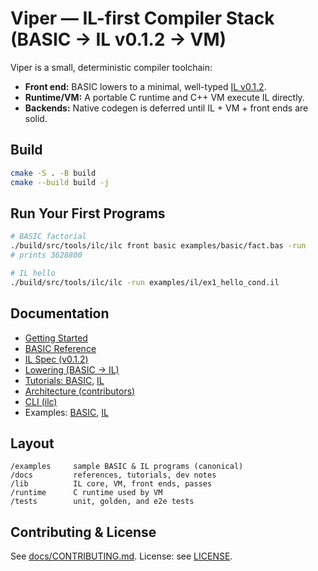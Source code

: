 <!--
File: README.md
Purpose: High-signal landing page with build and run instructions.
-->

# Viper — IL-first Compiler Stack (BASIC → IL v0.1.2 → VM)

Viper is a small, deterministic compiler toolchain:

- **Front end:** BASIC lowers to a minimal, well-typed [IL v0.1.2](docs/il-reference.md).
- **Runtime/VM:** A portable C runtime and C++ VM execute IL directly.
- **Backends:** Native codegen is deferred until IL + VM + front ends are solid.

## Build

```bash
cmake -S . -B build
cmake --build build -j
```

## Run Your First Programs

```bash
# BASIC factorial
./build/src/tools/ilc/ilc front basic examples/basic/fact.bas -run
# prints 3628800

# IL hello
./build/src/tools/ilc/ilc -run examples/il/ex1_hello_cond.il
```

## Documentation

- [Getting Started](docs/getting-started.md)
- [BASIC Reference](docs/basic-reference.md)
- [IL Spec (v0.1.2)](docs/il-reference.md)
- [Lowering (BASIC → IL)](docs/references/lowering.md)
- [Tutorials: BASIC](docs/tutorials/basic.md), [IL](docs/tutorials/il.md)
- [Architecture (contributors)](docs/dev/architecture.md)
- [CLI (ilc)](docs/references/ilc.md)
- Examples: [BASIC](examples/basic), [IL](examples/il)

## Layout

```
/examples     sample BASIC & IL programs (canonical)
/docs         references, tutorials, dev notes
/lib          IL core, VM, front ends, passes
/runtime      C runtime used by VM
/tests        unit, golden, and e2e tests
```

## Contributing & License

See [docs/CONTRIBUTING.md](docs/CONTRIBUTING.md). License: see [LICENSE](LICENSE).
